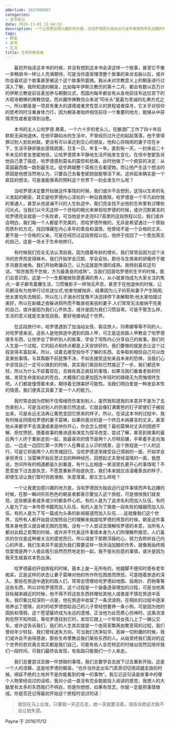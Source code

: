 ```yaml
---
abbrlink: 3657008967
categories:
- 读书笔记
date: 2016-11-05 21:44:52
description: 一个让我更加感兴趣的地方是，当哈罗德因为独自远行这件事情而声名远播的时候，在那一瞬间形形色色的朝圣者都表示要加入这个旅程，可是很快我们就发现，这些朝圣者或多或少的都各怀心机，有的人是为了追求名利而加入队伍，有的人是为了出一本传奇书籍而加入队伍，有的人是为了挽救一段失败的婚姻而加入队伍，有的人是为了写一篇成为头条的新闻报道而加入队伍......这就像我们这个世界，当所有人都开始尝试按照自己的理解来揣度哈罗德的用意的时候，朝圣这件事情本身地意义就会被无限的忽略，没有一个人尝试去理解哈罗德的本意，当所有人都对此趋之若鹜的时候，或许并不代表这件事情本身为人们所理解所推崇，人们喜欢的仅仅是这种被关注的感觉而已，所以请放下那颗浮躁的心，努力去聆听自己内心的声音，我们生来并不是因为我们需要这样一场添油加醋的作秀，就像我始终相信爱情是两个人彼此吸引自然而然地走到一起，我不擅长刻意的事情，或许是因为我天生就喜欢本色出演;哈罗德最初开始旅程的时候，基本上是一无所有的，他腿脚不便同时患有老年痴呆，正是这样的状态让妻子莫琳对他的所作所在困惑而愤怒，可是随着旅途的深入，那些在旅途中遇到的路人们，常常会馈赠给哈罗德如地图、指南针、药物等等这些东西，所以对哈罗德而言，这个过程是一个装备逐渐增加的过程，可是当他离目标越来越近的时候，他不得不将这些东西转赠给其他人或者是不慎在旅途中丢失，我印象比较深的一点是，他在旅途中收留了一条流浪狗，在相处的过程中逐渐培养出了感情，此时的哈罗德想起自己的儿子曾经想要养一条小狗，可是因为他的固执和懦弱，这个愿望最终成为永远的遗憾，正当他为此而费心伤神时，这条流浪狗忽然不知所踪，等哈罗德找到它时，发现它跟上一个年轻女孩儿上了一辆公交车，或许这告诉我们，我们的人生其实就是一个由简至繁再由繁至简的过程，我们曾经年少轻狂、我们曾经迷失方向，可当我们洗净铅华、丢掉一切附庸的时候，我们或许会不由得感谢，那些生命里教会我们某些东西的人;当我们以今天这样一个世俗的眼光来审视哈罗德的时候，或许沉默寡言的哈罗德完全就是一个失败者，可当他徒步走完627英里的这段旅程以后，我们或许会明白，我们每一个人都是不完美的，而哈罗德所做的，无非是希望通过一个原始而质朴的方式，找回埋藏在内心多年的善良和温情，他曾经不是一个合格的丈夫、更不是一个合格的父亲，可是在经历过这段旅程以后，他终于找回了一个愈加真实的自己，这是一场关于生命地修行
tags:
- 朝圣
- 读书
- 生活
title: 生命的朝圣者
---
```


&emsp;&emsp;最初开始读这本书的时候，并没有想到这本书会讲这样一个故事，甚至它不像一本畅销书一样让人充满期待，可是当你逐渐理清整个故事的来龙去脉以后，或许你会喜欢这个故事甚至被这个这个故事所震撼。我从未对宗教意义上的朝圣进行过深入了解，我所知道的朝圣，比如每年伊斯兰教历的第十二月，都会有数以百万计的伊斯兰教徒前往麦加参与朝觐仪式，而国内每年都会有从各地前往布达拉宫下的大昭寺朝佛的佛教信徒，而对藏传佛教信众来说“叩长头”是最为至诚的礼佛方式之一。所以朝圣是一项具有重大的道德或者灵性意义的旅程或者探寻，它关乎对信仰的思考同时注重身体力行，因为朝圣者始终相信前往一个重要的地方，能够从中获得灵性或者是得到治愈。

<!--more-->

&emsp;&emsp;本书的主人公哈罗德.弗莱，一个六十岁的老头儿，在酿酒厂工作了四十年后默默无闻地退休。在他平静如水的生活中，不曾经历过升迁的起起落落，他不曾得罪过别人到处树敌，更没有可以亲近到交心的朋友。他和心存隔阂的妻子住在乡下，生活平静却彼此感情疏离，日复一日，年复一年。直到有一天，一封来自二十年未见的老友奎妮地信，让哈罗德原本平静地生活开始发生变化。在信中奎妮告诉他自己患了癌症，哈罗德感到莫名的震惊和悲痛，此时他做了一个疯狂的决定：从英国最西南一路到最东北，徒步跨越整个英格兰去看望她。而让他产生这个想法的原因是他想当然地认为，只要自己去看奎妮她就能够活下来。这听起来确实是一个疯狂的想法，可是谁能够真的预料这个世界下一刻会发生什么呢？

&emsp;&emsp;当哈罗德决定要开始做这件事情的时候，我们或许不会想到，这场以生命的名义发起的朝圣，其实是哈罗德内心深处的一种自我救赎。哈罗德是一个平凡如你我的普通人，甚至从他波澜不兴的人生轨迹中，我们完全找不出他的生命里有过哪些闪光点。当我们以今天这样一个世俗的眼光来审视哈罗德的时候，或许沉默寡言的哈罗德完全就是一个失败者，可当他徒步走完627英里的这段旅程以后，我们或许会明白，我们每一个人都是不完美的，而哈罗德所做的，无非是希望通过一个原始而质朴的方式，找回埋藏在内心多年的善良和温情，他曾经不是一个合格的丈夫、更不是一个合格的父亲，可是在经历过这段旅程以后，他终于找回了一个愈加真实的自己，这是一场关于生命地修行。

&emsp;&emsp;有时候我们完全无法认清自我，因为随着年龄的增长，我们常常会因为这个冰冷的世界而变得麻木，我们开始学会沉默、学会妥协，那份与生俱来的骄傲终于被岁月磨去棱角。我们开始欺骗自己，认为这就是所谓的成熟。我特别喜欢这句话，“知世故而不世故，方为最善良的成熟”。当我们回首哈罗德的生平的时候，我们会意识到，这是一个一生都被挫败感塞满的男人，从小就害怕成为大家关注的焦点;一辈子都弯着腰生活，习惯像影子一样悄无声息，甚至于在他退休的时候，公司都没有为他举行过欢送仪式;他害怕被抛弃，结果因为儿子的死和妻子产生隔阂;他太害怕失去眼前，所以在儿子溺水时犹豫不决选择停下来解鞋带;他太害怕错过美好，所以在新婚之夜躲进厕所而不敢直视美丽的妻子.人们常常无法接纳不完美的自己，或许是因为我们心怀执念，或许是因为我们习惯自卑。可是不管怎么样，生活的意义就是去发现自我，更好地接纳这个世界。

&emsp;&emsp;在这段旅行中，哈罗德遇到了加油站女孩、客店旅人、玛蒂娜等等不同的人，对哈罗德来说，这些人是他旅途中遇到的路人甲，可正是这些路人甲教会了哈罗德很多东西，让他学会了聆听别人的故事，学会了坦陈内心分享自己的故事。我们的人生是一个过程，它的起点和终点都是上天安排好的，我们要做的就是去让这个过程变得丰富起来。所以，试着去接受些你不了解的东西、去争取和相信自己可以改变某些事情。与其踟蹰不前犹豫不决，不如去接受这些来自未来的恐惧，当我们心中坚信自己一定可以做到的时候，其实我们离目标已然接近了一步。我们都还年轻，所以为什么不趁着现在，去做些真正疯狂的事情，如果当我们垂垂老矣的时候，发现生命是如此的苍白，大概我们会更加因为年轻时的碌碌无为而悔恨终生吧。人们都是憧憬着未来，期待着无限美好可能性。当我们明白爱是一种发自本性的情感，我们便真正具备了爱一个人的能力。

&emsp;&emsp;我时常会因为控制不住情绪而伤害到别人，虽然我知道我的本意并不是为了去伤害别人，可是当对别人的伤害已然造成，它就会像钉满篱笆的钉子即使钉子被拔出来，可是永远无法再让篱笆变回它原来的样子。所以，在读这本书的过程中，我有时候会同情哈罗德的妻子莫琳，如果你面对的是一个终日木纳寡言的丈夫，甚至他从来都学不会浪漫或者是哄你开心，你会怎么想呢？最初莫琳对丈夫的困惑不解、担忧愤怒，随着故事的推进逐渐演变为探寻改变、尝试了解，甚至到故事的最后两个人终于重新走到一起，我最喜欢的情节是两个人尽释前嫌，手牵着手走向海边，一边走一边回忆第一次两个人在舞会上认识的情景，这个旅程是一个人的远行，可是它却是两个人的灵魂回归，当哈罗德逐渐接受自己懦弱的一面，开始学会承担责任；当莫琳开始反思过去的种种经历，回想起丈夫曾经温情的一面，我想说，世间所有的相遇都是久别重逢，有什么比相逢一笑泯恩仇更开心的事情呢？不愿意放下过去是执念，不愿意重新开始是执念，我们本来就应该温暖善良的样子，即使生活让我们暂时穷困潦倒、失意落寞，那又怎么样呢？

&emsp;&emsp;一个让我更加感兴趣的地方是，当哈罗德因为独自远行这件事情而声名远播的时候，在那一瞬间形形色色的朝圣者都表示要加入这个旅程，可是很快我们就发现，这些朝圣者或多或少的都各怀心机，有的人是为了追求名利而加入队伍，有的人是为了出一本传奇书籍而加入队伍，有的人是为了挽救一段失败的婚姻而加入队伍，有的人是为了写一篇成为头条的新闻报道而加入队伍......这就像我们这个世界，当所有人都开始尝试按照自己的理解来揣度哈罗德的用意的时候，朝圣这件事情本身地意义就会被无限的忽略，没有一个人尝试去理解哈罗德的本意，当所有人都对此趋之若鹜的时候，或许并不代表这件事情本身为人们所理解所推崇，人们喜欢的仅仅是这种被关注的感觉而已，所以请放下那颗浮躁的心，努力去聆听自己内心的声音，我们生来并不是因为我们需要这样一场添油加醋的作秀，就像我始终相信爱情是两个人彼此吸引自然而然地走到一起，我不擅长刻意的事情，或许是因为我天生就喜欢本色出演。

&emsp;&emsp;哈罗德最初开始旅程的时候，基本上是一无所有的，他腿脚不便同时患有老年痴呆，正是这样的状态让妻子莫琳对他的所作所在困惑而愤怒，可是随着旅途的深入，那些在旅途中遇到的路人们，常常会馈赠给哈罗德如地图、指南针、药物等等这些东西，所以对哈罗德而言，这个过程是一个装备逐渐增加的过程，可是当他离目标越来越近的时候，他不得不将这些东西转赠给其他人或者是不慎在旅途中丢失，我印象比较深的一点是，他在旅途中收留了一条流浪狗，在相处的过程中逐渐培养出了感情，此时的哈罗德想起自己的儿子曾经想要养一条小狗，可是因为他的固执和懦弱，这个愿望最终成为永远的遗憾，正当他为此而费心伤神时，这条流浪狗忽然不知所踪，等哈罗德找到它时，发现它跟上一个年轻女孩儿上了一辆公交车，或许这告诉我们，我们的人生其实就是一个由简至繁再由繁至简的过程，我们曾经年少轻狂、我们曾经迷失方向，可当我们洗净铅华、丢掉一切附庸的时候，我们或许会不由得感谢，那些生命里教会我们某些东西的人。从始至终我们面对的这个世界的悲欢离合其实都是我们自己，可能有些人会在特定的时候出现然后陪伴我们一段时间，可我们最终会发现，有些路只能我们一个人来走。

&emsp;&emsp;我们总要尝试去做一件想做的事情，我们总要学会去放下过去重新开始，这是一个人的涅磐，这是哈罗德的朝圣。“也许当你走出车门真真切切用双腿走路的时候，绵延不绝的土地并不是你能看到的唯一的事物”。我忘记这句话是故事中的哪个人物曾经说过的话啦，我对小说一直没有完全能股投入阅读的感觉，我想人的大脑里有太多的东西我们不明白，但是你想想，如果有信念，你就一定能把事情做成。你是否还记得最初开始这个旅程时说过的话：
> 我现在马上出发。只要我一天还在走，她一天就要活着。请告诉她这次我不会让她失望。

Payne 于 2016/11/12